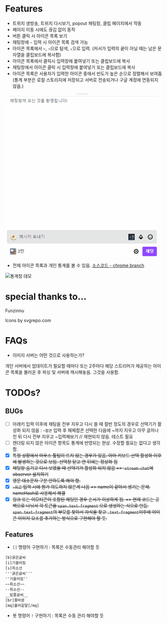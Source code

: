 # Features

- 트위치 생방송, 트위치 다시보기, popout 채팅창, 클립 페이지에서 작동
- 페이지 이동 시에도 끊김 없이 동작
- 버튼 클릭 시 아이콘 목록 보기
- 채팅창에 `~` 입력 시 아이콘 목록 검색 가능
- 아이콘 목록에서 `←`, `→`으로 탐색, `↓`으로 입력. (커서가 입력의 끝이 아닐 때는 남은 문자열을 클립보드에 복사함) 
- 아이콘 목록에서 클릭시 입력창에 붙여넣기 또는 클립보드에 복사
- 채팅창에서 아이콘 클릭 시 입력창에 붙여넣기 또는 클립보드에 복사
- 아이콘 목록은 사용자가 입력한 아이콘 중에서 빈도가 높은 순으로 정렬해서 보여줌 (통계 부분은 로컬 스토리지에 저장되고 서버로 전송되거나 구글 계정에 연동되지 않음.)

![채팅창 데모](./no_extension/demo_chat.gif)

- 전체 아이콘 목록과 개인 통계를 볼 수 있음. [소스코드 - chrome branch](https://github.com/k123s456h/twitch-icon-frontend) 

![통계창 데모](./no_extension/demo_frontend.gif)

# special thanks to...

Funzinnu

Icons by svgrepo.com

# FAQs

- 이미지 서버는 어떤 것으로 사용하는가?

개인 서버에서 업데이트가 필요할 때마다 또는 2주마다 해당 스트리머가 제공하는 아이콘 목록을 불러온 후 파싱 및 서버에 캐시해놓음. 그것을 사용함.

# TODOs?

## BUGs
- [ ] 아래키 입력 이후에 채팅을 전부 지우고 다시 쓸 때 절반 정도의 경우로 선택기가 활성화 되지 않음 : `~팝콘` 입력 후 페페팝콘 선택한 다음에 ~까지 지우고 아무 글자나 친 뒤 다시 전부 지우고 ~입력해보기 // 재현되지 않음. 테스트 필요
- [ ] 렌더링 되지 않은 아이콘 항목도 통계에 반영되는 현상. 수정할 필요는 없다고 생각함.
- [x] ~~특정 상황에서 마우스 툴팁이 뜨지 않는 경우가 있음. 아마 키보드 선택 활성화 이후에 발생하는 것으로 보임. 선택창 닫고 연 뒤에는 정상화 됨~~
- [x] ~~채팅창 숨기고 다시 보였을 때 선택기가 활성화 되지 않음 => .`stream-chat`에 observer 설치하기~~
- [x] ~~영문 대소문자 구분 안하도록 해야 함.~~
- [x] ~~`~피곤` 입력 시에 뭔가 의도하지 않은게 나옴 => name이 같아서 생기는 문제. nameHash로 사용해서 해결~~
- [x] ~~링크 또는 이모티콘이 포함된 채팅인 경우 순서가 이상하게 됨. => 현재 코드는 공백으로 나눠서 각 토큰을 `span.text-fragment` 으로 생성하는 식으로 만듬. `span.text-fragment`의 부모를 찾아서 자식을 찾고 `.text-fragment`이후에 아이콘 이미지 요소를 추가하는 방식으로 구현해야 할 듯.~~

## Features
- `[]` 명령어 구현하기 : 목록은 수동관리 해야할 듯
```
[b]굵은글씨
[i]기울어짐
[s]취소선
'''굵은글씨'''
''기울어짐''
~~취소선~~
--취소선--
__밑줄글씨__
[br]줄바꿈
[mq]흘러갈말[/mq]
```
- 봇 명령어 `!` 구현하기 : 목록은 수동 관리 해야할 듯